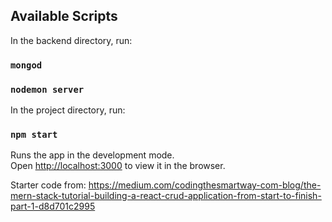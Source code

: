 ## Available Scripts

In the backend directory, run:
### `mongod`
### `nodemon server`

In the project directory, run:

### `npm start`

Runs the app in the development mode.<br>
Open [http://localhost:3000](http://localhost:3000) to view it in the browser.

Starter code from: https://medium.com/codingthesmartway-com-blog/the-mern-stack-tutorial-building-a-react-crud-application-from-start-to-finish-part-1-d8d701c2995
